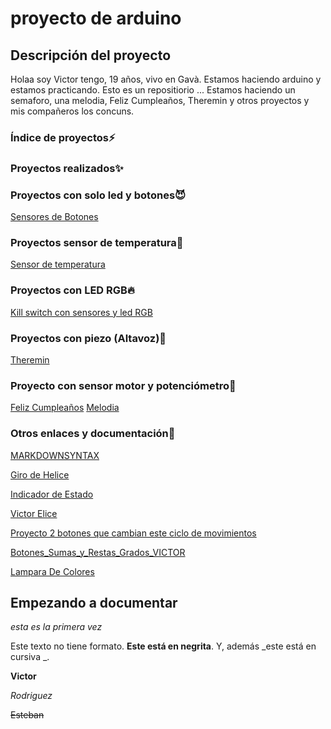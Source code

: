 # proyecto de arduino


## Descripción del proyecto


Holaa soy Victor tengo, 19 años, vivo en Gavà. Estamos haciendo arduino y estamos practicando. Esto es un repositiorio ... Estamos haciendo un semaforo, una melodia, Feliz Cumpleaños, Theremin y otros proyectos  y mis compañeros los concuns.

### Índice de proyectos⚡

### Proyectos realizados✨

### Proyectos con solo led y botones😈

[Sensores de Botones](https://github.com/XXDARKNIGHTXX/arduino/blob/main/SENSORES_DE_BOTONES_VICTOR_RODRIGUEZ_ESTEBAN.ino)


### Proyectos sensor de temperatura🖤

[Sensor de temperatura](https://github.com/XXDARKNIGHTXX/arduino/blob/main/sketch_jan25a_TEMPERATURA/sketch_jan25a_VICTOR_R.ino)


### Proyectos con LED RGB🔥
[Kill switch con sensores y led RGB](https://github.com/XXDARKNIGHTXX/arduino/blob/main/KILL_SWITCH.ino)


### Proyectos con piezo (Altavoz)💸

[Theremin](https://github.com/XXDARKNIGHTXX/arduino/blob/main/theremin.ino)


### Proyecto con sensor motor y potenciómetro🎵
[Feliz Cumpleaños](https://github.com/XXDARKNIGHTXX/arduino/blob/main/FELIZCUMPLEA_OS.inoVictor.ino)
[Melodia](https://github.com/XXDARKNIGHTXX/arduino/blob/main/MELODIA.INO)




### Otros enlaces y documentación🐾








[MARKDOWNSYNTAX](https://guides.github.com/pdfs/markdown-cheatsheet-online.pdf)










[Giro de Helice](https://github.com/XXDARKNIGHTXX/arduino/tree/main/GIRO%20DE%20HELICE)

[Indicador de Estado](https://github.com/XXDARKNIGHTXX/arduino/tree/main/Indicador_de_estado)

 [Victor Elice](https://github.com/XXDARKNIGHTXX/arduino/tree/main/VICTOR_HELICE)
 
[Proyecto 2 botones que cambian este ciclo de movimientos](https://github.com/XXDARKNIGHTXX/arduino/tree/main/PROYECTO_2_BOTONES_QUE_CAMBIAN_ESTE_CICLOS_DE_MOVIMIENTOS)

 [Botones_Sumas_y_Restas_Grados_VICTOR](https://github.com/XXDARKNIGHTXX/arduino/tree/main/BOTONES_SUMAS_Y_RESTAS_GRADOS_VICTOR)
 
 [Lampara De Colores](https://github.com/XXDARKNIGHTXX/arduino/tree/main/lampara_de_colores.ino_Victor)
 
 ## Empezando a documentar

_esta es la primera vez_

Este texto no tiene formato. **Este está en negrita**. Y, además _este está en cursiva _.

<b>Victor</b>

 <i> Rodriguez</i> 
 
 <del> Esteban</del>
